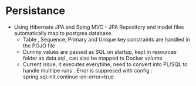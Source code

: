 # Persistance
* Using Hibernate JPA and Sping MVC - JPA Repository and model files automatically map to postgres database.
    * Table , Sequence, Primary and Unique key constraints are handled in the POJO file
    * Dummy values are passed as SQL on startup, kept in resources folder as data.sql , can also be mapped to Docker volume 
    * Current issue, it executes everytime, need to convert into PL/SQL to handle multilpe runs . Error is suppresed with config : spring.sql.init.continue-on-error=true